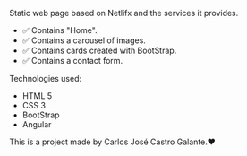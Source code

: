 Static web page based on Netlifx and the services it provides.
- ✅ Contains "Home".
- ✅ Contains a carousel of images.
- ✅ Contains cards created with BootStrap.
- ✅ Contains a contact form.

Technologies used:
- HTML 5
- CSS 3
- BootStrap
- Angular

This is a project made by Carlos José Castro Galante.❤️
